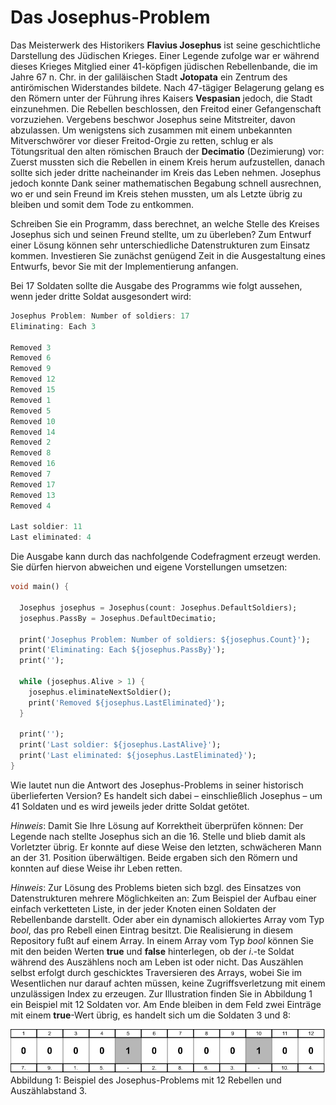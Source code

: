 # Das Josephus-Problem

Das Meisterwerk des Historikers **Flavius Josephus** ist seine geschichtliche Darstellung des Jüdischen Krieges. Einer Legende zufolge war er während dieses Krieges Mitglied einer 41-köpfigen jüdischen Rebellenbande, die im Jahre 67 n. Chr. in der galiläischen Stadt **Jotopata** ein Zentrum des antirömischen Widerstandes bildete. Nach 47-tägiger Belagerung gelang es den Römern unter der Führung ihres Kaisers **Vespasian** jedoch, die Stadt einzunehmen. Die Rebellen beschlossen, den Freitod einer Gefangenschaft vorzuziehen. Vergebens beschwor Josephus seine Mitstreiter, davon abzulassen. Um wenigstens sich zusammen mit einem unbekannten Mitverschwörer vor dieser Freitod-Orgie zu retten, schlug er als Tötungsritual den alten römischen Brauch der **Decimatio** (Dezimierung) vor: Zuerst mussten sich die Rebellen in einem Kreis herum aufzustellen, danach sollte sich jeder dritte nacheinander im Kreis das Leben nehmen. Josephus jedoch konnte Dank seiner mathematischen Begabung schnell ausrechnen, wo er und sein Freund im Kreis stehen mussten, um als Letzte übrig zu bleiben und somit dem Tode zu entkommen.

Schreiben Sie ein Programm, dass berechnet, an welche Stelle des Kreises Josephus sich und seinen Freund stellte, um zu überleben? Zum Entwurf einer Lösung können sehr unterschiedliche Datenstrukturen zum Einsatz kommen. Investieren Sie zunächst genügend Zeit in die Ausgestaltung eines Entwurfs, bevor Sie mit der Implementierung anfangen.

Bei 17 Soldaten sollte die Ausgabe des Programms wie folgt aussehen, wenn jeder dritte Soldat ausgesondert wird:

```dart
Josephus Problem: Number of soldiers: 17
Eliminating: Each 3

Removed 3
Removed 6
Removed 9
Removed 12
Removed 15
Removed 1
Removed 5
Removed 10
Removed 14
Removed 2
Removed 8
Removed 16
Removed 7
Removed 17
Removed 13
Removed 4

Last soldier: 11
Last eliminated: 4
```

Die Ausgabe kann durch das nachfolgende Codefragment erzeugt werden. Sie dürfen hiervon abweichen und eigene Vorstellungen umsetzen:

```dart
void main() {

  Josephus josephus = Josephus(count: Josephus.DefaultSoldiers);
  josephus.PassBy = Josephus.DefaultDecimatio;

  print('Josephus Problem: Number of soldiers: ${josephus.Count}');
  print('Eliminating: Each ${josephus.PassBy}');
  print('');

  while (josephus.Alive > 1) {
    josephus.eliminateNextSoldier();
    print('Removed ${josephus.LastEliminated}');
  }

  print('');
  print('Last soldier: ${josephus.LastAlive}');
  print('Last eliminated: ${josephus.LastEliminated}');
}
```

Wie lautet nun die Antwort des Josephus-Problems in seiner historisch überlieferten Version? Es handelt sich dabei – einschließlich Josephus – um 41 Soldaten und es wird jeweils jeder dritte Soldat getötet.

*Hinweis*: Damit Sie Ihre Lösung auf Korrektheit überprüfen können: Der Legende nach stellte Josephus sich an die 16. Stelle und blieb damit als Vorletzter übrig. Er konnte auf diese Weise den letzten, schwächeren Mann an der 31. Position überwältigen. Beide ergaben sich den Römern und konnten auf diese Weise ihr Leben retten.

*Hinweis*: Zur Lösung des Problems bieten sich bzgl. des Einsatzes von Datenstrukturen mehrere Möglichkeiten an: Zum Beispiel der Aufbau einer einfach verketteten Liste, in der jeder Knoten einen Soldaten der Rebellenbande darstellt. Oder aber ein dynamisch allokiertes Array vom Typ *bool*, das pro Rebell einen Eintrag besitzt. Die Realisierung in diesem Repository fußt auf einem Array. In einem Array vom Typ *bool* können Sie mit den beiden Werten **true** und **false** hinterlegen, ob der *i*.-te Soldat während des Auszählens noch am Leben ist oder nicht. Das Auszählen selbst erfolgt durch geschicktes Traversieren des Arrays, wobei Sie im Wesentlichen nur darauf achten müssen, keine Zugriffsverletzung mit einem unzulässigen Index zu erzeugen. Zur Illustration finden Sie in Abbildung 1 ein Beispiel mit 12 Soldaten vor. Am Ende bleiben in dem Feld zwei Einträge mit einem **true**-Wert übrig, es handelt sich um die Soldaten 3 und 8:

<img src="assets/JosephusArray.png" width="600">
Abbildung 1: Beispiel des Josephus-Problems mit 12 Rebellen und Auszählabstand 3.
